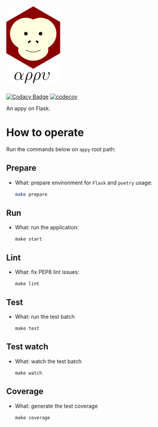 # ![appy_title](https://github.com/trouchet/appy/blob/8c9923dc13b109b83d07a43d6810ebf7b150a2fb/images/appy_small.png)

[![Codacy Badge](https://app.codacy.com/project/badge/Grade/4e255ae6f2b645fb8f1578a3cc0a2291)](https://www.codacy.com/gh/trouchet/appy/dashboard?utm_source=github.com&amp;utm_medium=referral&amp;utm_content=trouchet/appy&amp;utm_campaign=Badge_Grade)
[![codecov](https://codecov.io/gh/trouchet/appy/branch/main/graph/badge.svg?token=TYW1IWVDWJ)](https://codecov.io/gh/trouchet/appy)

An appy on Flask.

# How to operate

Run the commands below on `appy` root path:

## Prepare
  
- What: prepare environment for `Flask` and `poetry` usage:
  
  ```bash
  make prepare
  ```

## Run

- What: run the application:

  ```
  make start
  ```

## Lint

- What: fix PEP8 lint issues:

   ```
   make lint
   ```

## Test

- What: run the test batch

  ```
  make test
  ```
  
## Test watch

- What: watch the test batch

  ```
  make watch
  ```

## Coverage

- What: generate the test coverage

  ```
  make coverage
  ```
